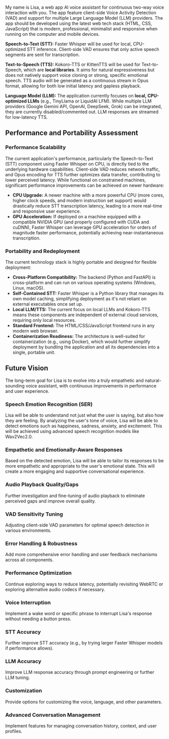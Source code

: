 My name is Lisa, a web app AI voice assistant for continuous two-way voice interaction with you. The app feature client-side Voice Activity Detection (VAD) and support for multiple Large Language Model (LLM) providers.
The app should be developed using the latest web tech stack (HTML, CSS, JavaScript) that is modern, professional, minimalist and responsive when running on the computer and mobile devices.

**Speech-to-Text (STT):** Faster Whisper will be used for local, CPU-optimized STT inference. Client-side VAD ensures that only active speech segments are sent for transcription.

**Text-to-Speech (TTS):** Kokoro-TTS or KittenTTS will be used for Text-to-Speech, which are **local libraries**. It aims for natural expressiveness but does not natively support voice cloning or strong, specific emotional speech. TTS audio will be generated as a continuous stream in Opus format, allowing for both low initial latency and gapless playback.

**Language Model (LLM):** The application currently focuses on **local, CPU-optimized LLMs** (e.g., TinyLlama or LiquidAI LFM). While multiple LLM providers (Google Gemini API, OpenAI, DeepSeek, Grok) can be integrated, they are currently disabled/commented out. LLM responses are streamed for low-latency TTS.

## Performance and Portability Assessment

### Performance Scalability

The current application's performance, particularly the Speech-to-Text (STT) component using Faster Whisper on CPU, is directly tied to the underlying hardware capabilities. Client-side VAD reduces network traffic, and Opus encoding for TTS further optimizes data transfer, contributing to lower perceived latency. While functional on constrained machines, significant performance improvements can be achieved on newer hardware:

*   **CPU Upgrade:** A newer machine with a more powerful CPU (more cores, higher clock speeds, and modern instruction set support) would drastically reduce STT transcription latency, leading to a more real-time and responsive user experience.
*   **GPU Acceleration:** If deployed on a machine equipped with a compatible NVIDIA GPU (and properly configured with CUDA and cuDNN), Faster Whisper can leverage GPU acceleration for orders of magnitude faster performance, potentially achieving near-instantaneous transcription.

### Portability and Redeployment

The current technology stack is highly portable and designed for flexible deployment:

*   **Cross-Platform Compatibility:** The backend (Python and FastAPI) is cross-platform and can run on various operating systems (Windows, Linux, macOS).
*   **Self-Contained STT:** Faster Whisper is a Python library that manages its own model caching, simplifying deployment as it's not reliant on external executables once set up.
*   **Local LLM/TTS:** The current focus on local LLMs and Kokoro-TTS means these components are independent of external cloud services, requiring only local resources.
*   **Standard Frontend:** The HTML/CSS/JavaScript frontend runs in any modern web browser.
*   **Containerization Readiness:** The architecture is well-suited for containerization (e.g., using Docker), which would further simplify deployment by bundling the application and all its dependencies into a single, portable unit.

## Future Vision

The long-term goal for Lisa is to evolve into a truly empathetic and natural-sounding voice assistant, with continuous improvements in performance and user experience.

### Speech Emotion Recognition (SER)

Lisa will be able to understand not just what the user is saying, but also how they are feeling. By analyzing the user's tone of voice, Lisa will be able to detect emotions such as happiness, sadness, anxiety, and excitement. This will be achieved using advanced speech recognition models like Wav2Vec2.0.

### Empathetic and Emotionally-Aware Responses

Based on the detected emotion, Lisa will be able to tailor its responses to be more empathetic and appropriate to the user's emotional state. This will create a more engaging and supportive conversational experience.

### Audio Playback Quality/Gaps

Further investigation and fine-tuning of audio playback to eliminate perceived gaps and improve overall quality.

### VAD Sensitivity Tuning

Adjusting client-side VAD parameters for optimal speech detection in various environments.

### Error Handling & Robustness

Add more comprehensive error handling and user feedback mechanisms across all components.

### Performance Optimization

Continue exploring ways to reduce latency, potentially revisiting WebRTC or exploring alternative audio codecs if necessary.

### Voice Interruption

Implement a wake word or specific phrase to interrupt Lisa's response without needing a button press.

### STT Accuracy

Further improve STT accuracy (e.g., by trying larger Faster Whisper models if performance allows).

### LLM Accuracy

Improve LLM response accuracy through prompt engineering or further LLM tuning.

### Customization

Provide options for customizing the voice, language, and other parameters.

### Advanced Conversation Management

Implement features for managing conversation history, context, and user profiles.